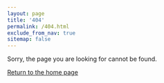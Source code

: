 ```yaml
---
layout: page
title: '404'
permalink: /404.html
exclude_from_nav: true
sitemap: false
---
```


Sorry, the page you are looking for cannot be found.

[Return to the home page](/)
